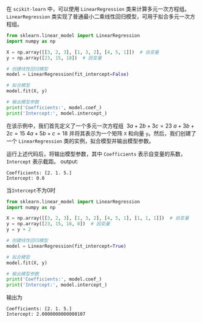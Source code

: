 在 `scikit-learn` 中，可以使用 `LinearRegression` 类来计算多元一次方程组。`LinearRegression` 类实现了普通最小二乘线性回归模型，可用于拟合多元一次方程组。
```python
from sklearn.linear_model import LinearRegression
import numpy as np

X = np.array([[3, 2, 3], [1, 3, 2], [4, 5, 1]])  # 自变量
y = np.array([23, 15, 18])  # 因变量

# 创建线性回归模型
model = LinearRegression(fit_intercept=False)

# 拟合模型
model.fit(X, y)

# 输出模型参数
print('Coefficients:', model.coef_)
print('Intercept:', model.intercept_)

```

在该示例中，我们首先定义了一个多元一次方程组 
$3a + 2b + 3c = 23$ 
$a + 3b + 2c = 15$
$4a + 5b + c = 18$
并将其表示为一个矩阵 `X` 和向量 `y`。然后，我们创建了一个 `LinearRegression` 类的实例，拟合模型并输出模型参数。

运行上述代码后，将输出模型参数，其中 `Coefficients` 表示自变量的系数，`Intercept` 表示截距。
output:
```log
Coefficients: [2. 1. 5.]
Intercept: 0.0
```
当`Intercept`不为0时
```python
from sklearn.linear_model import LinearRegression
import numpy as np

X = np.array([[3, 2, 3], [1, 3, 2], [4, 5, 1], [1, 1, 1]])  # 自变量
y = np.array([23, 15, 18, 8])  # 因变量
y = y + 2

# 创建线性回归模型
model = LinearRegression(fit_intercept=True)

# 拟合模型
model.fit(X, y)

# 输出模型参数
print('Coefficients:', model.coef_)
print('Intercept:', model.intercept_)

```
输出为
```log
Coefficients: [2. 1. 5.]
Intercept: 2.0000000000000107
```